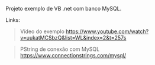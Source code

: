 Projeto exemplo de VB .net com banco MySQL.

Links:
> Vídeo do exemplo
https://www.youtube.com/watch?v=uukatMCSbzQ&list=WL&index=2&t=257s

> PString de conexão com MySQL
https://www.connectionstrings.com/mysql/
